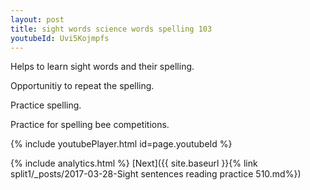 ```yaml
---
layout: post
title: sight words science words spelling 103
youtubeId: Uvi5Kojmpfs
---
```

 
 
Helps to learn sight words and their spelling.

Opportunitiy to repeat the spelling. 

Practice spelling. 
 
Practice for spelling bee competitions. 
 
{% include youtubePlayer.html id=page.youtubeId %}
 
 
{% include analytics.html %} 
[Next]({{ site.baseurl }}{% link  split1/_posts/2017-03-28-Sight sentences reading practice 510.md%})
 

